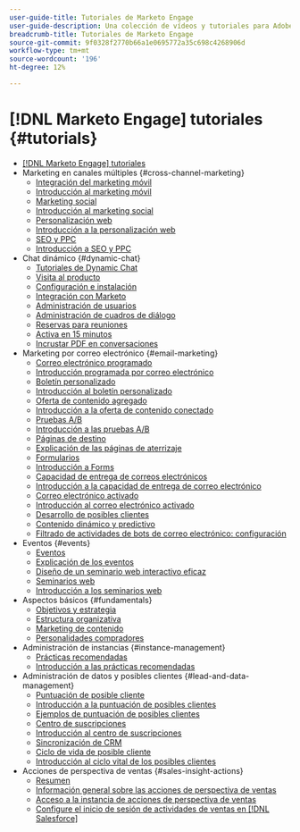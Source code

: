 ```yaml
---
user-guide-title: Tutoriales de Marketo Engage
user-guide-description: Una colección de vídeos y tutoriales para Adobe Marketo Engage.
breadcrumb-title: Tutoriales de Marketo Engage
source-git-commit: 9f0328f2770b66a1e0695772a35c698c4268906d
workflow-type: tm+mt
source-wordcount: '196'
ht-degree: 12%

---
```



# [!DNL Marketo Engage] tutoriales {#tutorials}

+ [[!DNL Marketo Engage] tutoriales](overview.md)
+ Marketing en canales múltiples {#cross-channel-marketing}
   + [Integración del marketing móvil](cross-channel-marketing/mobile-marketing-learn.md)
   + [Introducción al marketing móvil](cross-channel-marketing/mobile-marketing-watch.md)
   + [Marketing social](cross-channel-marketing/social-marketing-learn.md)
   + [Introducción al marketing social](cross-channel-marketing/social-marketing-watch.md)
   + [Personalización web](cross-channel-marketing/web-personalization-learn.md)
   + [Introducción a la personalización web](cross-channel-marketing/web-personalization-watch.md)
   + [SEO y PPC](cross-channel-marketing/seo-and-ppc-learn.md)
   + [Introducción a SEO y PPC](cross-channel-marketing/seo-and-ppc-watch.md)
+ Chat dinámico {#dynamic-chat}
   + [Tutoriales de Dynamic Chat](dynamic-chat/dynamic-chat-overview.md)
   + [Visita al producto](dynamic-chat/product-tour.md)
   + [Configuración e instalación](dynamic-chat/setup.md)
   + [Integración con Marketo](dynamic-chat/marketo-integration.md)
   + [Administración de usuarios](dynamic-chat/user-management.md)
   + [Administración de cuadros de diálogo](dynamic-chat/dialogue-management.md)
   + [Reservas para reuniones](dynamic-chat/meeting-booking.md)
   + [Activa en 15 minutos](dynamic-chat/go-live-in-15-minutes.md)
   + [Incrustar PDF en conversaciones](dynamic-chat/document-cloud-integration.md)
+ Marketing por correo electrónico {#email-marketing}
   + [Correo electrónico programado](email-marketing/scheduled-email-learn.md)
   + [Introducción programada por correo electrónico](email-marketing/scheduled-email-watch.md)
   + [Boletín personalizado](email-marketing/personalized-newsletter-learn.md)
   + [Introducción al boletín personalizado](email-marketing/personalized-newsletter-watch.md)
   + [Oferta de contenido agregado](email-marketing/gated-content-offer-learn.md)
   + [Introducción a la oferta de contenido conectado](email-marketing/gated-content-offer-watch.md)
   + [Pruebas A/B](email-marketing/ab-testing-learn.md)
   + [Introducción a las pruebas A/B](email-marketing/ab-testing-watch.md)
   + [Páginas de destino ](email-marketing/landing-pages-learn.md)
   + [Explicación de las páginas de aterrizaje](email-marketing/landing-pages-watch.md)
   + [Formularios](email-marketing/forms-learn.md)
   + [Introducción a Forms](email-marketing/forms-watch.md)
   + [Capacidad de entrega de correos electrónicos](email-marketing/email-deliverability-learn.md)
   + [Introducción a la capacidad de entrega de correo electrónico](email-marketing/email-deliverability-watch.md)
   + [Correo electrónico activado](email-marketing/triggered-email-learn.md)
   + [Introducción al correo electrónico activado](email-marketing/triggered-email-watch.md)
   + [Desarrollo de posibles clientes](email-marketing/lead-nuturing-learn.md)
   + [Contenido dinámico y predictivo](email-marketing/dynamic-and-predictive-content-learn.md)
   + [Filtrado de actividades de bots de correo electrónico: configuración](filtering-email-bot-activities/setup.md)
+ Eventos {#events}
   + [Eventos](events/events-learn.md)
   + [Explicación de los eventos](events/events-watch.md)
   + [Diseño de un seminario web interactivo eficaz](events/design-an-effective-interactive-webinar.md)
   + [Seminarios web](events/webinar-learn.md)
   + [Introducción a los seminarios web](events/webinar-watch.md)
+ Aspectos básicos {#fundamentals}
   + [Objetivos y estrategia](fundamentals/goals-and-strategy-learn.md)
   + [Estructura organizativa](fundamentals/organizational-structure-learn.md)
   + [Marketing de contenido](fundamentals/content-marketing-learn.md)
   + [Personalidades compradores](fundamentals/buyer-personas-learn.md)
+ Administración de instancias {#instance-management}
   + [Prácticas recomendadas](instance-management/best-practice-learn.md)
   + [Introducción a las prácticas recomendadas](instance-management/best-practice-watch.md)
+ Administración de datos y posibles clientes {#lead-and-data-management}
   + [Puntuación de posible cliente](lead-and-data-management/lead-scoring-learn.md)
   + [Introducción a la puntuación de posibles clientes](lead-and-data-management/lead-scoring-watch.md)
   + [Ejemplos de puntuación de posibles clientes](lead-and-data-management/lead-scoring.md)
   + [Centro de suscripciones](lead-and-data-management/subscription-center-learn.md)
   + [Introducción al centro de suscripciones](lead-and-data-management/subscription-center-watch.md)
   + [Sincronización de CRM](lead-and-data-management/crm-sync-learn.md)
   + [Ciclo de vida de posible cliente](lead-and-data-management/lead-lifecycle-learn.md)
   + [Introducción al ciclo vital de los posibles clientes](lead-and-data-management/lead-lifecycle-watch.md)
+ Acciones de perspectiva de ventas {#sales-insight-actions}
   + [Resumen](sales-insight-actions/overview.md)
   + [Información general sobre las acciones de perspectiva de ventas](sales-insight-actions/sales-insight-actions-overview.md)
   + [Acceso a la instancia de acciones de perspectiva de ventas](sales-insight-actions/accessing-your-sales-insight-actions-instance.md)
   + [Configure el inicio de sesión de actividades de ventas en [!DNL Salesforce]](sales-insight-actions/configure-sales-activity-logging-to-salesforce.md)